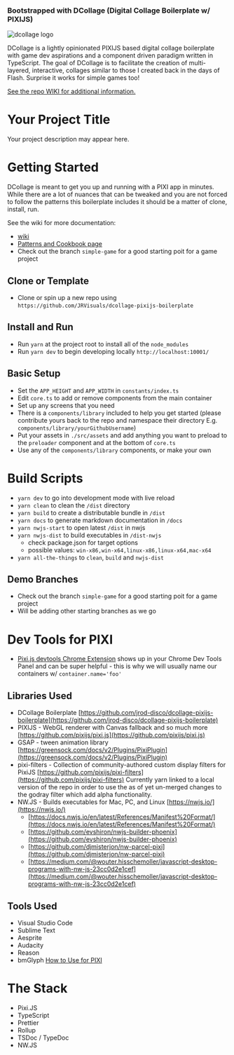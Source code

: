 ### Bootstrapped with DCollage (Digital Collage Boilerplate w/ PIXIJS)

![dcollage logo](https://user-images.githubusercontent.com/36850787/115302598-9b3e8500-a130-11eb-8ad0-fadbcd472425.png)

DCollage is a lightly opinionated PIXIJS based digital collage boilerplate with game dev aspirations and a component driven paradigm written in TypeScript.
The goal of DCollage is to facilitate the creation of multi-layered, interactive, collages similar to those I created back in the days of Flash. Surprise it works for simple games too!

[See the repo WIKI for additional information.](https://github.com/jrod-disco/dcollage-pixijs-boilerplate/wiki)

# Your Project Title

Your project description may appear here.

# Getting Started

DCollage is meant to get you up and running with a PIXI app in minutes. While there are a lot of nuances that can be tweaked and you are not forced to follow the patterns this boilerplate includes it should be a matter of clone, install, run.

See the wiki for more documentation:

- [wiki](https://github.com/jrod-disco/dcollage-pixijs-boilerplate/wiki)
- [Patterns and Cookbook page](https://github.com/jrod-disco/dcollage-pixijs-boilerplate/wiki/Patterns-and-Cookbook)
- Check out the branch `simple-game` for a good starting poit for a game project

## Clone or Template

- Clone or spin up a new repo using `https://github.com/JRVisuals/dcollage-pixijs-boilerplate`

## Install and Run

- Run `yarn` at the project root to install all of the `node_modules`
- Run `yarn dev` to begin developing locally `http://localhost:10001/`

## Basic Setup

- Set the `APP_HEIGHT` and `APP_WIDTH` in `constants/index.ts`
- Edit `core.ts` to add or remove components from the main container
- Set up any screens that you need
- There is a `components/library` included to help you get started (please contribute yours back to the repo and namespace their directory E.g. `components/library/yourGithubUsername`)
- Put your assets in `./src/assets` and add anything you want to preload to the `preloader` component and at the bottom of `core.ts`
- Use any of the `components/library` components, or make your own

# Build Scripts

- `yarn dev` to go into development mode with live reload
- `yarn clean` to clean the `/dist` directory
- `yarn build` to create a distributable bundle in `/dist`
- `yarn docs` to generate markdown documentation in `/docs`
- `yarn nwjs-start` to open latest `/dist` in nwjs
- `yarn nwjs-dist` to build executables in `/dist-nwjs`
  - check package.json for target options
  - possible values: `win-x86,win-x64,linux-x86,linux-x64,mac-x64`
- `yarn all-the-things` to `clean`, `build` and `nwjs-dist`

## Demo Branches

- Check out the branch `simple-game` for a good starting poit for a game project
- Will be adding other starting branches as we go

# Dev Tools for PIXI

- [Pixi.js devtools Chrome Extension](https://chrome.google.com/webstore/detail/pixijs-devtools/aamddddknhcagpehecnhphigffljadon?hl=en) shows up in your Chrome Dev Tools Panel and can be super helpful - this is why we will usually name our containers w/ `container.name='foo'`

## Libraries Used

- DCollage Boilerplate [https://github.com/jrod-disco/dcollage-pixijs-boilerplate](https://github.com/jrod-disco/dcollage-pixijs-boilerplate)
- PIXIJS - WebGL renderer with Canvas fallback and so much more [https://github.com/pixijs/pixi.js](https://github.com/pixijs/pixi.js)
- GSAP - tween animation library [https://greensock.com/docs/v2/Plugins/PixiPlugin](https://greensock.com/docs/v2/Plugins/PixiPlugin)
- pixi-filters - Collection of community-authored custom display filters for PixiJS [https://github.com/pixijs/pixi-filters](https://github.com/pixijs/pixi-filters) Currently yarn linked to a local version of the repo in order to use the as of yet un-merged changes to the godray filter which add alpha functionality.
- NW.JS - Builds executables for Mac, PC, and Linux [https://nwjs.io/](https://nwjs.io/)
  - [https://docs.nwjs.io/en/latest/References/Manifest%20Format/](https://docs.nwjs.io/en/latest/References/Manifest%20Format/)
  - [https://github.com/evshiron/nwjs-builder-phoenix](https://github.com/evshiron/nwjs-builder-phoenix)
  - [https://github.com/djmisterjon/nw-parcel-pixi](https://github.com/djmisterjon/nw-parcel-pixi)
  - [https://medium.com/@wouter.hisschemoller/javascript-desktop-programs-with-nw-js-23cc0d2e1cef](https://medium.com/@wouter.hisschemoller/javascript-desktop-programs-with-nw-js-23cc0d2e1cef)

## Tools Used

- Visual Studio Code
- Sublime Text
- Aesprite
- Audacity
- Reason
- bmGlyph [How to Use for PIXI](https://www.adammarcwilliams.co.uk/creating-bitmap-text-pixi/)

# The Stack

- Pixi.JS
- TypeScript
- Prettier
- Rollup
- TSDoc / TypeDoc
- NW.JS
